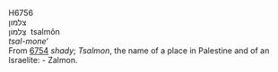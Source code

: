 <body>
  <p>H6756<br>  צלמון  <br> צַּלמוֹן  ‎  tsalmôn  <br><i>tsal-mone‘ </i><br>From <a href="h6754.htm">6754</a>  <i>shady</i>; <i>Tsalmon</i>, the name of a place in Palestine and of an Israelite: - Zalmon.<br></p>
 </body>